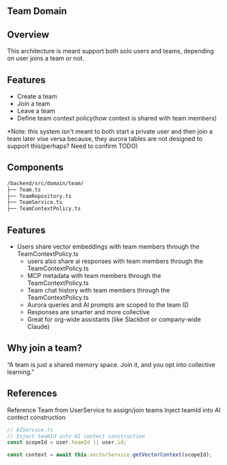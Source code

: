 ## Team Domain

## Overview

This architecture is meant support both solo users and teams, depending on user joins a team or not.

## Features

- Create a team
- Join a team
- Leave a team
- Define team context policy(how context is shared with team members)

*Note: this system isn't meant to both start a private user and then join a team later vise versa because, they aurora tables are not designed to support this(perhaps? Need to confirm TODO)

## Components 

```bash
/backend/src/domain/team/
├── Team.ts
├── TeamRepository.ts
├── TeamService.ts
├── TeamContextPolicy.ts
```

## Features

* Users share vector embeddings with team members through the TeamContextPolicy.ts
    * users also share ai responses with team members through the TeamContextPolicy.ts
    * MCP metadata with team members through the TeamContextPolicy.ts
    * Team chat history with team members through the TeamContextPolicy.ts
    * Aurora queries and AI prompts are scoped to the team ID
    * Responses are smarter and more collective
    * Great for org-wide assistants (like Slackbot or company-wide Claude)


## Why join a team?

“A team is just a shared memory space. Join it, and you opt into collective learning.” 


## References 

Reference Team from UserService to assign/join teams 
Inject teamId into AI contect construction

```typescript
// AIService.ts
// Inject teamId into AI contect construction
const scopeId = user.teamId || user.id;

const context = await this.vectorService.getVectorContext(scopeId);

```